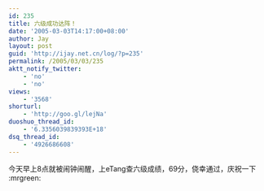 ```yaml
---
id: 235
title: 六级成功达阵！
date: '2005-03-03T14:17:00+08:00'
author: Jay
layout: post
guid: 'http://ijay.net.cn/log/?p=235'
permalink: /2005/03/03/235
aktt_notify_twitter:
    - 'no'
    - 'no'
views:
    - '3568'
shorturl:
    - 'http://goo.gl/lejNa'
duoshuo_thread_id:
    - '6.3356039839393E+18'
dsq_thread_id:
    - '4926686608'
---
```


<p>今天早上8点就被闹钟闹醒，上eTang查六级成绩，69分，侥幸通过，庆祝一下 :mrgreen: </p>